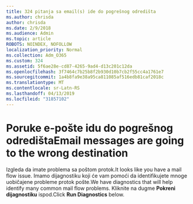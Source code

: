 ```yaml
---
title: 324 pitanja sa email(s) ide do pogrešnog odredišta
ms.author: chrisda
author: chrisda
ms.date: 2/9/2018
ms.audience: Admin
ms.topic: article
ROBOTS: NOINDEX, NOFOLLOW
localization_priority: Normal
ms.collection: Adm_O365
ms.custom: 324
ms.assetid: 5f6ae28e-cd87-4265-9ad4-d13c201c12da
ms.openlocfilehash: 3f7464c7b25b8f2b930d10b7cb2f55cc4a1761e7
ms.sourcegitcommit: 1a4b8fa9e38a95ca811085af516edb81caf2018c
ms.translationtype: MT
ms.contentlocale: sr-Latn-RS
ms.lasthandoff: 04/13/2019
ms.locfileid: "31857102"
---
```

# <a name="email-messages-are-going-to-the-wrong-destination"></a><span data-ttu-id="3f6c2-102">Poruke e-pošte idu do pogrešnog odredišta</span><span class="sxs-lookup"><span data-stu-id="3f6c2-102">Email messages are going to the wrong destination</span></span>

<span data-ttu-id="3f6c2-103">Izgleda da imate problema sa poštom protok.</span><span class="sxs-lookup"><span data-stu-id="3f6c2-103">It looks like you have a mail flow issue.</span></span> <span data-ttu-id="3f6c2-104">Imamo dijagnostiku koji će vam pomoći da identifikujete mnoge uobičajene probleme protok pošte.</span><span class="sxs-lookup"><span data-stu-id="3f6c2-104">We have diagnostics that will help identify many common mail flow problems.</span></span> <span data-ttu-id="3f6c2-105">Kliknite na dugme **Pokreni dijagnostiku** ispod.</span><span class="sxs-lookup"><span data-stu-id="3f6c2-105">Click **Run Diagnostics** below.</span></span>
